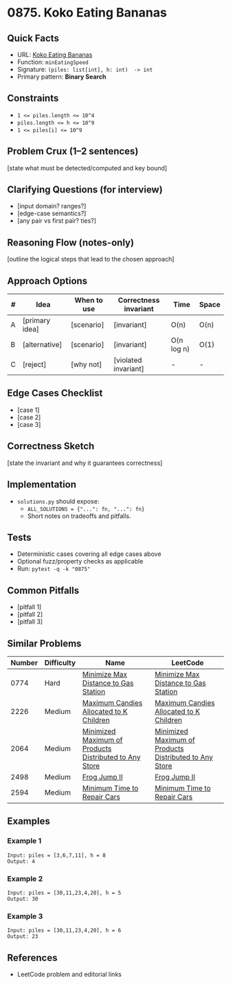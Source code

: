 # 0875. Koko Eating Bananas

## Quick Facts

- URL: [Koko Eating Bananas](https://leetcode.com/problems/koko-eating-bananas/)
- Function: `minEatingSpeed`
- Signature: `(piles: list[int], h: int)  -> int`
- Primary pattern: **Binary Search**

## Constraints

- `1 <= piles.length <= 10^4`
- `piles.length <= h <= 10^9`
- `1 <= piles[i] <= 10^9`

## Problem Crux (1–2 sentences)

[state what must be detected/computed and key bound]

## Clarifying Questions (for interview)

- [input domain? ranges?]
- [edge-case semantics?]
- [any pair vs first pair? ties?]

## Reasoning Flow (notes-only)

[outline the logical steps that lead to the chosen approach]

## Approach Options

| # | Idea | When to use | Correctness invariant | Time | Space |
|---|------|-------------|-----------------------|------|-------|
| A | [primary idea] | [scenario] | [invariant] | O(n) | O(n) |
| B | [alternative] | [scenario] | [invariant] | O(n log n) | O(1) |
| C | [reject] | [why not] | [violated invariant] | - | - |

## Edge Cases Checklist

- [case 1]
- [case 2]
- [case 3]

## Correctness Sketch

[state the invariant and why it guarantees correctness]

## Implementation

- `solutions.py` should expose:
  - `ALL_SOLUTIONS = {"...": fn, "...": fn}`
  - Short notes on tradeoffs and pitfalls.

## Tests

- Deterministic cases covering all edge cases above
- Optional fuzz/property checks as applicable
- Run: `pytest -q -k "0875"`

## Common Pitfalls

- [pitfall 1]
- [pitfall 2]
- [pitfall 3]

## Similar Problems

| Number | Difficulty | Name | LeetCode |
|---|---|---|---|
| 0774 | Hard | [Minimize Max Distance to Gas Station](../0774-minimize-max-distance-to-gas-station/readme.md) | [Minimize Max Distance to Gas Station](https://leetcode.com/problems/minimize-max-distance-to-gas-station/) |
| 2226 | Medium | [Maximum Candies Allocated to K Children](../2226-maximum-candies-allocated-to-k-children/readme.md) | [Maximum Candies Allocated to K Children](https://leetcode.com/problems/maximum-candies-allocated-to-k-children/) |
| 2064 | Medium | [Minimized Maximum of Products Distributed to Any Store](../2064-minimized-maximum-of-products-distributed-to-any-store/readme.md) | [Minimized Maximum of Products Distributed to Any Store](https://leetcode.com/problems/minimized-maximum-of-products-distributed-to-any-store/) |
| 2498 | Medium | [Frog Jump II](../2498-frog-jump-ii/readme.md) | [Frog Jump II](https://leetcode.com/problems/frog-jump-ii/) |
| 2594 | Medium | [Minimum Time to Repair Cars](../2594-minimum-time-to-repair-cars/readme.md) | [Minimum Time to Repair Cars](https://leetcode.com/problems/minimum-time-to-repair-cars/) |

## Examples

### Example 1

```text
Input: piles = [3,6,7,11], h = 8
Output: 4
```

### Example 2

```text
Input: piles = [30,11,23,4,20], h = 5
Output: 30
```

### Example 3

```text
Input: piles = [30,11,23,4,20], h = 6
Output: 23
```

## References

- LeetCode problem and editorial links
